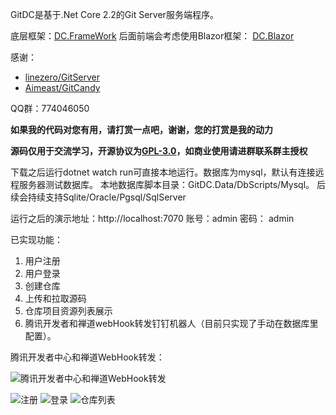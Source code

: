 GitDC是基于.Net Core 2.2的Git Server服务端程序。

底层框架：[DC.FrameWork](https://gitee.com/xingchensoft/DC.Framework/tree/develop)
后面前端会考虑使用Blazor框架： [DC.Blazor](https://gitee.com/xingchensoft/DC.Blazor)

感谢：
- [linezero/GitServer](https://github.com/linezero/GitServer)
- [Aimeast/GitCandy](https://github.com/Aimeast/GitCandy)

QQ群：774046050

 **如果我的代码对您有用，请打赏一点吧，谢谢，您的打赏是我的动力** 

 **源码仅用于交流学习，开源协议为[GPL-3.0](https://gitee.com/kwwwvagaa/net_winform_custom_control/blob/master/LICENSE)，如商业使用请进群联系群主授权** 

下载之后运行dotnet watch run可直接本地运行。数据库为mysql，默认有连接远程服务器测试数据库。
本地数据库脚本目录：GitDC.Data/DbScripts/Mysql。 后续会持续支持Sqlite/Oracle/Pgsql/SqlServer

运行之后的演示地址：http://localhost:7070  账号：admin   密码： admin

已实现功能：

1. 用户注册
2. 用户登录
3. 创建仓库
4. 上传和拉取源码
5. 仓库项目资源列表展示
6. 腾讯开发者和禅道webHook转发钉钉机器人（目前只实现了手动在数据库里配置）。

腾讯开发者中心和禅道WebHook转发：

![腾讯开发者中心和禅道WebHook转发](https://images.gitee.com/uploads/images/2019/0824/193040_8a971469_130171.png "33FDE26F-C284-440d-8407-F787B20ED556.png")

![注册](https://images.gitee.com/uploads/images/2019/0815/212129_dfe17ade_130171.png "5972F9CE-38AE-45f7-B84B-0F852FECCD61.png")
![登录](https://images.gitee.com/uploads/images/2019/0815/212158_13664b4e_130171.png "259BE4A4-4BB4-47ab-82E0-28675B4C3E30.png")
![仓库列表](https://images.gitee.com/uploads/images/2019/0817/235323_bb32fce7_130171.jpeg "360截图20190817235254075.jpg")